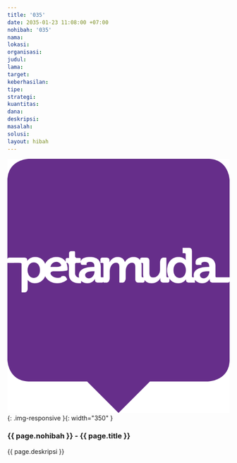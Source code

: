 ```yaml
---
title: '035'
date: 2035-01-23 11:08:00 +07:00
nohibah: '035'
nama:
lokasi:
organisasi:
judul:
lama:
target:
keberhasilan:
tipe:
strategi:
kuantitas:
dana:
deskripsi:
masalah:
solusi:
layout: hibah
---
```


![035](/static/img/hibahcms/035.png){: .img-responsive }{: width="350" }

### {{ page.nohibah }} - {{ page.title }}

{{ page.deskripsi }}

